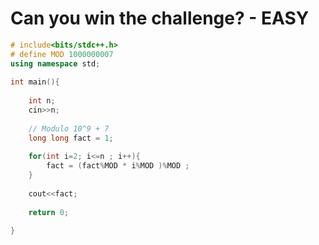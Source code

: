 # Can you win the challenge? - EASY


```c++
# include<bits/stdc++.h>
# define MOD 1000000007
using namespace std;
 
int main(){
 
    int n;
    cin>>n;
 
    // Modulo 10^9 + 7
    long long fact = 1;
 
    for(int i=2; i<=n ; i++){
        fact = (fact%MOD * i%MOD )%MOD ;
    }
 
    cout<<fact;
 
    return 0;
 
}


```
